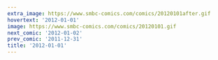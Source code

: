```yaml
---
extra_image: https://www.smbc-comics.com/comics/20120101after.gif
hovertext: '2012-01-01'
image: https://www.smbc-comics.com/comics/20120101.gif
next_comic: '2012-01-02'
prev_comic: '2011-12-31'
title: '2012-01-01'
---
```


